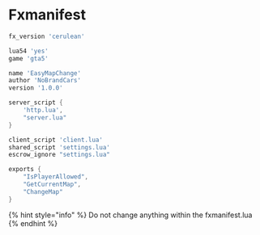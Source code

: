 # Fxmanifest

```lua
fx_version 'cerulean'

lua54 'yes'
game 'gta5'

name 'EasyMapChange'
author 'NoBrandCars'
version '1.0.0'

server_script {
    'http.lua',
    "server.lua"
}

client_script 'client.lua'
shared_script 'settings.lua'
escrow_ignore "settings.lua"

exports {
    "IsPlayerAllowed",
    "GetCurrentMap",
    "ChangeMap"
}
```

{% hint style="info" %}
Do not change anything within the fxmanifest.lua
{% endhint %}
